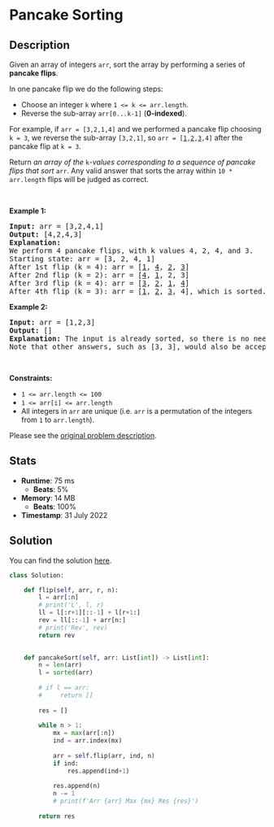 # Pancake Sorting

## Description

<p>Given an array of integers <code>arr</code>, sort the array by performing a series of <strong>pancake flips</strong>.</p>

<p>In one pancake flip we do the following steps:</p>

<ul>
	<li>Choose an integer <code>k</code> where <code>1 &lt;= k &lt;= arr.length</code>.</li>
	<li>Reverse the sub-array <code>arr[0...k-1]</code> (<strong>0-indexed</strong>).</li>
</ul>

<p>For example, if <code>arr = [3,2,1,4]</code> and we performed a pancake flip choosing <code>k = 3</code>, we reverse the sub-array <code>[3,2,1]</code>, so <code>arr = [<u>1</u>,<u>2</u>,<u>3</u>,4]</code> after the pancake flip at <code>k = 3</code>.</p>

<p>Return <em>an array of the </em><code>k</code><em>-values corresponding to a sequence of pancake flips that sort </em><code>arr</code>. Any valid answer that sorts the array within <code>10 * arr.length</code> flips will be judged as correct.</p>

<p>&nbsp;</p>
<p><strong class="example">Example 1:</strong></p>

<pre>
<strong>Input:</strong> arr = [3,2,4,1]
<strong>Output:</strong> [4,2,4,3]
<strong>Explanation: </strong>
We perform 4 pancake flips, with k values 4, 2, 4, and 3.
Starting state: arr = [3, 2, 4, 1]
After 1st flip (k = 4): arr = [<u>1</u>, <u>4</u>, <u>2</u>, <u>3</u>]
After 2nd flip (k = 2): arr = [<u>4</u>, <u>1</u>, 2, 3]
After 3rd flip (k = 4): arr = [<u>3</u>, <u>2</u>, <u>1</u>, <u>4</u>]
After 4th flip (k = 3): arr = [<u>1</u>, <u>2</u>, <u>3</u>, 4], which is sorted.
</pre>

<p><strong class="example">Example 2:</strong></p>

<pre>
<strong>Input:</strong> arr = [1,2,3]
<strong>Output:</strong> []
<strong>Explanation: </strong>The input is already sorted, so there is no need to flip anything.
Note that other answers, such as [3, 3], would also be accepted.
</pre>

<p>&nbsp;</p>
<p><strong>Constraints:</strong></p>

<ul>
	<li><code>1 &lt;= arr.length &lt;= 100</code></li>
	<li><code>1 &lt;= arr[i] &lt;= arr.length</code></li>
	<li>All integers in <code>arr</code> are unique (i.e. <code>arr</code> is a permutation of the integers from <code>1</code> to <code>arr.length</code>).</li>
</ul>


Please see the [original problem description](https://leetcode.com/problems/pancake-sorting/).

## Stats

- **Runtime**: 75 ms
    - **Beats**: 5%
- **Memory**: 14 MB
    - **Beats**: 100%
- **Timestamp**: 31 July 2022

## Solution

You can find the solution [here](./pancake-sorting.py).

```python
class Solution:

    def flip(self, arr, r, n):
        l = arr[:n]
        # print('L', l, r)
        ll = l[:r+1][::-1] + l[r+1:]
        rev = ll[::-1] + arr[n:]
        # print('Rev', rev)
        return rev 

            
    def pancakeSort(self, arr: List[int]) -> List[int]:
        n = len(arr)
        l = sorted(arr)
        
        # if l == arr:
        #     return []
        
        res = []
        
        while n > 1:
            mx = max(arr[:n])
            ind = arr.index(mx)
            
            arr = self.flip(arr, ind, n)
            if ind:
                res.append(ind+1)
            
            res.append(n)
            n -= 1
            # print(f'Arr {arr} Max {mx} Res {res}')
        
        return res
        
        
```

